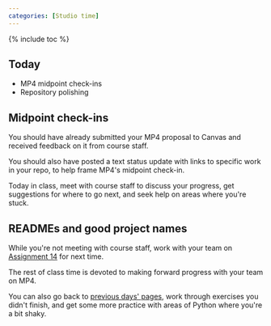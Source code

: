 ```yaml
---
categories: [Studio time]
---
```


{% include toc %}

## Today

* MP4 midpoint check-ins
* Repository polishing


## Midpoint check-ins

You should have already submitted your MP4 proposal to Canvas and received feedback on it from course staff.

You should also have posted a text status update with links to specific work in your repo, to help frame MP4's midpoint check-in.

Today in class, meet with course staff to discuss your progress, get suggestions for where to go next, and seek help on areas where you're stuck.


## READMEs and good project names

While you're not meeting with course staff, work with your team on [Assignment 14](/assignments/assignment-14) for next time.

The rest of class time is devoted to making forward progress with your team on MP4.

You can also go back to [previous days' pages](/notes), work through exercises you didn't finish, and get some more practice with areas of Python where you're a bit shaky.

